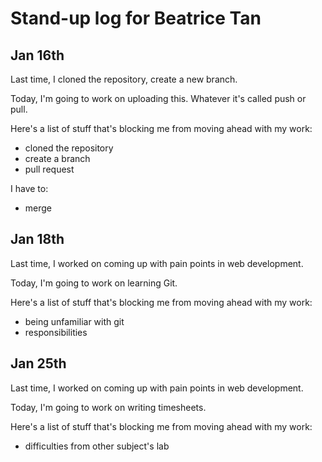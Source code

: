 # Stand-up log for Beatrice Tan

## Jan 16th

Last time, I cloned the repository, create a new branch.

Today, I'm going to work on uploading this. Whatever it's called push or pull.

Here's a list of stuff that's blocking me from moving ahead with my work:

- cloned the repository
- create a branch
- pull request

I have to:
- merge

## Jan 18th

Last time, I worked on coming up with pain points in web development.

Today, I'm going to work on learning Git.

Here's a list of stuff that's blocking me from moving ahead with my work:

- being unfamiliar with git
- responsibilities

## Jan 25th

Last time, I worked on coming up with pain points in web development.

Today, I'm going to work on writing timesheets.

Here's a list of stuff that's blocking me from moving ahead with my work:

- difficulties from other subject's lab
